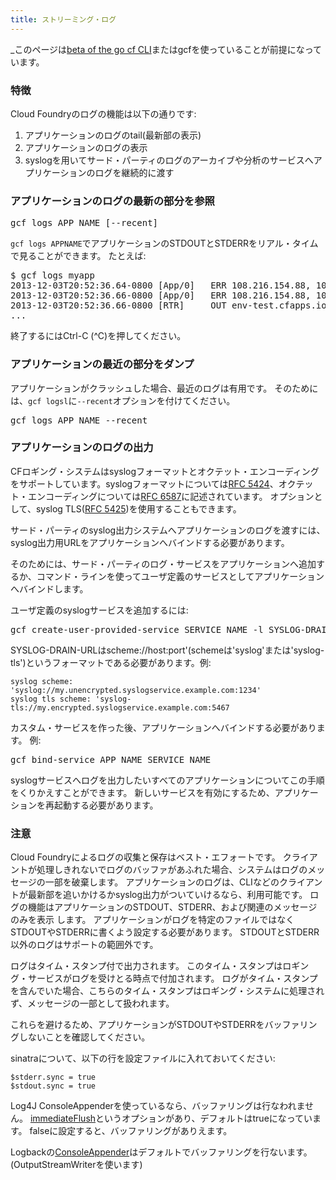 ```yaml
---
title: ストリーミング・ログ
---
```


_このページは[beta of the go cf CLI](http://blog.cloudfoundry.com/2013/11/09/announcing-cloud-foundry-cf-v6/)またはgcfを使っていることが前提になっています。

### 特徴

Cloud Foundryのログの機能は以下の通りです:

1. アプリケーションのログのtail(最新部の表示)
1. アプリケーションのログの表示
1. syslogを用いてサード・パーティのログのアーカイブや分析のサービスへアプリケーションのログを継続的に渡す

### アプリケーションのログの最新の部分を参照

<pre class="terminal">
gcf logs APP_NAME [--recent]
</pre>

`gcf logs APPNAME`でアプリケーションのSTDOUTとSTDERRをリアル・タイムで見ることができます。
たとえば:

<pre class="terminal">
$ gcf logs myapp
2013-12-03T20:52:36.64-0800 [App/0]   ERR 108.216.154.88, 10.10.66.252 - - [04/Dec/2013 04:52:36] "GET / HTTP/1.1" 200 1358 0.0020
2013-12-03T20:52:36.66-0800 [App/0]   ERR 108.216.154.88, 10.10.66.252 - - [04/Dec/2013 04:52:36] "GET / HTTP/1.1" 200 1358 0.0288
2013-12-03T20:52:36.66-0800 [RTR]     OUT env-test.cfapps.io - [04/12/2013:04:52:36 +0000] "GET / HTTP/1.1" 200 1358 "-" "Mozilla/5.0 (Macintosh; Intel Mac OS X 10_8_5) AppleWebKit/537.36 (KHTML, like Gecko) Chrome/31.0.1650.57 Safari/537.36" 10.10.66.252:48779 response_time:0.067069415 app_id:c66ecb53-5aff-4f7d-b7a4-b0143c4b6ade
...
</pre>

終了するにはCtrl-C (^C)を押してください。

### アプリケーションの最近の部分をダンプ

アプリケーションがクラッシュした場合、最近のログは有用です。
そのためには、`gcf logsl`に`--recent`オプションを付けてください。

<pre class="terminal">
gcf logs APP_NAME --recent
</pre>

### アプリケーションのログの出力

CFロギング・システムはsyslogフォーマットとオクテット・エンコーディングをサポートしています。syslogフォーマットについては[RFC 5424](http://tools.ietf.org/html/rfc5424)、オクテット・エンコーディングについては[RFC 6587](http://tools.ietf.org/html/rfc6587)に記述されています。
オプションとして、syslog TLS([RFC 5425](http://tools.ietf.org/html/rfc5425))を使用することもできます。

サード・パーティのsyslog出力システムへアプリケーションのログを渡すには、syslog出力用URLをアプリケーションへバインドする必要があります。

そのためには、サード・パーティのログ・サービスをアプリケーションへ追加するか、コマンド・ラインを使ってユーザ定義のサービスとしてアプリケーションへバインドします。

ユーザ定義のsyslogサービスを追加するには:

<pre class="terminal">
gcf create-user-provided-service SERVICE_NAME -l SYSLOG-DRAIN-URL
</pre>

SYSLOG-DRAIN-URLはscheme://host:port'(schemeは'syslog'または'syslog-tls')というフォーマットである必要があります。例:

    syslog scheme:     'syslog://my.unencrypted.syslogservice.example.com:1234'
    syslog tls scheme: 'syslog-tls://my.encrypted.syslogservice.example.com:5467

カスタム・サービスを作った後、アプリケーションへバインドする必要があります。
例:

<pre class="terminal">
gcf bind-service APP_NAME SERVICE_NAME
</pre>

syslogサービスへログを出力したいすべてのアプリケーションについてこの手順をくりかえすことができます。
新しいサービスを有効にするため、アプリケーションを再起動する必要があります。

### 注意

Cloud Foundryによるログの収集と保存はベスト・エフォートです。
クライアントが処理しきれないでログのバッファがあふれた場合、システムはログのメッセージの一部を破棄します。
アプリケーションのログは、CLIなどのクライアントが最新部を追いかけるかsyslog出力がついていけるなら、利用可能です。
ログの機能はアプリケーションのSTDOUT、STDERR、および関連のメッセージのみを表示
します。
アプリケーションがログを特定のファイルではなくSTDOUTやSTDERRに書くよう設定する必要があります。
STDOUTとSTDERR以外のログはサポートの範囲外です。

ログはタイム・スタンプ付で出力されます。
このタイム・スタンプはロギング・サービスがログを受けとる時点で付加されます。
ログがタイム・スタンプを含んでいた場合、こちらのタイム・スタンプはロギング・システムに処理されず、メッセージの一部として扱われます。

これらを避けるため、アプリケーションがSTDOUTやSTDERRをバッファリングしないことを確認してください。

sinatraについて、以下の行を設定ファイルに入れておいてください:

    $stderr.sync = true
    $stdout.sync = true

Log4J ConsoleAppenderを使っているなら、バッファリングは行なわれません。
 [immediateFlush](http://logging.apache.org/log4j/1.2/apidocs/org/apache/log4j/WriterAppender.html#immediateFlush)というオプションがあり、デフォルトはtrueになっています。
falseに設定すると、バッファリングがありえます。

Logbackの[ConsoleAppender](http://logback.qos.ch/manual/appenders.html#ConsoleAppender)はデフォルトでバッファリングを行ないます。(OutputStreamWriterを使います)
